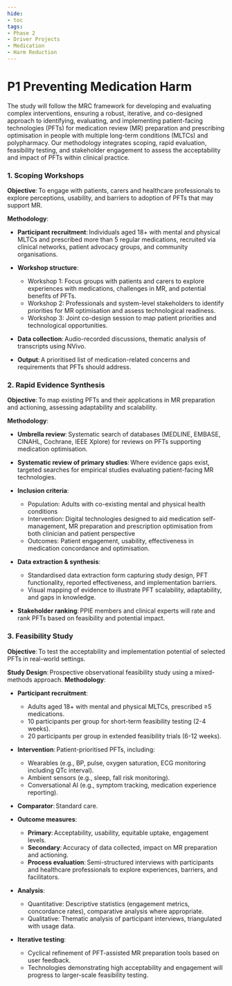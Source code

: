```yaml
---
hide:
- toc
tags:
- Phase 2
- Driver Projects
- Medication
- Harm Reduction
---
```


# P1 Preventing Medication Harm

The study will follow the MRC framework for developing and evaluating complex interventions, ensuring a robust, iterative, and co-designed approach to identifying, evaluating, and implementing patient-facing technologies (PFTs) for medication review (MR) preparation and prescribing optimisation in people with multiple long-term conditions (MLTCs) and polypharmacy. Our methodology integrates scoping, rapid evaluation, feasibility testing, and stakeholder engagement to assess the acceptability and impact of PFTs within clinical practice. 

### 1. Scoping Workshops 
**Objective**: To engage with patients, carers and healthcare professionals to explore perceptions, usability, and barriers to adoption of PFTs that may support MR. 

**Methodology**: 

  * **Participant recruitment**: Individuals aged 18+ with mental and physical MLTCs and prescribed more than 5 regular medications, recruited via clinical networks, patient advocacy groups, and community organisations. 

  * **Workshop structure**: 
    * Workshop 1: Focus groups with patients and carers to explore experiences with medications, challenges in MR, and potential benefits of PFTs. 
    * Workshop 2: Professionals and system-level stakeholders to identify priorities for MR optimisation and assess technological readiness. 
    * Workshop 3: Joint co-design session to map patient priorities and technological opportunities. 

  * **Data collection**: Audio-recorded discussions, thematic analysis of transcripts using NVivo. 
  * **Output**: A prioritised list of medication-related concerns and requirements that PFTs should address. 

### 2. Rapid Evidence Synthesis 
**Objective**: To map existing PFTs and their applications in MR preparation and actioning, assessing adaptability and scalability. 

**Methodology**: 
  * **Umbrella review**: Systematic search of databases (MEDLINE, EMBASE, CINAHL, Cochrane, IEEE Xplore) for reviews on PFTs supporting medication optimisation. 
  * **Systematic review of primary studies**: Where evidence gaps exist, targeted searches for empirical studies evaluating patient-facing MR technologies. 
  * **Inclusion criteria**: 
    * Population: Adults with co-existing mental and physical health conditions
    * Intervention: Digital technologies designed to aid medication self-management, MR preparation and prescription optimisation from both clinician and patient perspective
    * Outcomes: Patient engagement, usability, effectiveness in medication concordance and optimisation. 

  * **Data extraction & synthesis**:
    * Standardised data extraction form capturing study design, PFT functionality, reported effectiveness, and implementation barriers.
    * Visual mapping of evidence to illustrate PFT scalability, adaptability, and gaps in knowledge. 

  * **Stakeholder ranking**: PPIE members and clinical experts will rate and rank PFTs based on feasibility and potential impact. 

### 3. Feasibility Study 
**Objective**: To test the acceptability and implementation potential of selected PFTs in real-world settings. 

**Study Design**: Prospective observational feasibility study using a mixed-methods approach. 
**Methodology**: 
  * **Participant recruitment**: 
    * Adults aged 18+ with mental and physical MLTCs, prescribed ≥5 medications.
    * 10 participants per group for short-term feasibility testing (2-4 weeks).
    * 20 participants per group in extended feasibility trials (6-12 weeks). 

  * **Intervention**: Patient-prioritised PFTs, including:
    * Wearables (e.g., BP, pulse, oxygen saturation, ECG monitoring including QTc interval).
    * Ambient sensors (e.g., sleep, fall risk monitoring).
    * Conversational AI (e.g., symptom tracking, medication experience reporting). 

  * **Comparator**: Standard care. 
  * **Outcome measures**:
    * **Primary**: Acceptability, usability, equitable uptake, engagement levels.
    * **Secondary**: Accuracy of data collected, impact on MR preparation and actioning.
    * **Process evaluation**: Semi-structured interviews with participants and healthcare professionals to explore experiences, barriers, and facilitators. 
  * **Analysis**: 
    * Quantitative: Descriptive statistics (engagement metrics, concordance rates), comparative analysis where appropriate. 
    * Qualitative: Thematic analysis of participant interviews, triangulated with usage data. 

  * **Iterative testing**: 
    * Cyclical refinement of PFT-assisted MR preparation tools based on user feedback. 
    * Technologies demonstrating high acceptability and engagement will progress to larger-scale feasibility testing.
   
